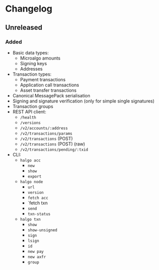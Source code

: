 <!--
SPDX-FileCopyrightText: 2021 Serokell <https://serokell.io/>

SPDX-License-Identifier: MPL-2.0
-->

# Changelog

## Unreleased

### Added

* Basic data types:
    * Microalgo amounts
    * Signing keys
    * Addresses
* Transaction types:
    * Payment transactions
    * Application call transactions
    * Asset transfer transactions
* Canonical MessagePack serialisation
* Signing and signature verification (only for simple single signatures)
* Transaction groups
* REST API client:
    * `/health`
    * `/versions`
    * `/v2/accounts/:address`
    * `/v2/transactions/params`
    * `/v2/transactions` (POST)
    * `/v2/transactions` (POST) (raw)
    * `/v2/transactions/pending/:txid`
* CLI:
    * `halgo acc`
        * `new`
        * `show`
        * `export`
    * `halgo node`
        * `url`
        * `version`
        * `fetch acc`
        * `fetch txn
        * `send`
        * `txn-status`
    * `halgo txn`
        * `show`
        * `show-unsigned`
        * `sign`
        * `lsign`
        * `id`
        * `new pay`
        * `new axfr`
        * `group`

